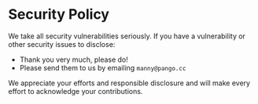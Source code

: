 # Security Policy

We take all security vulnerabilities seriously.
If you have a vulnerability or other security issues to disclose:

- Thank you very much, please do!
- Please send them to us by emailing `manny@pango.cc`

We appreciate your efforts and responsible disclosure and will make every effort to acknowledge your contributions.

